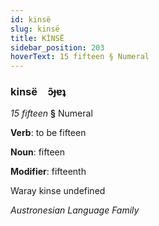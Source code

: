 ```yaml
---
id: kinsë
slug: kinsë
title: KİNSË
sidebar_position: 203
hoverText: 15 fifteen § Numeral
---
```


### kinsë&emsp;<span kind="abugida">ɔ̃ɟɐʇ</span>

*15 fifteen* **§** Numeral

**Verb**: to be fifteen

**Noun**: fifteen

**Modifier**: fifteenth

Waray kinse undefined

*Austronesian Language Family*